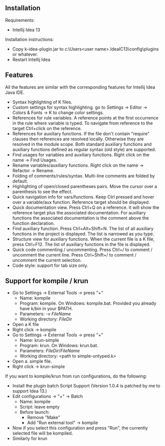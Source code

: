 ## Installation

Requirements:

- Intellij Idea 13

Installation instructions:

- Copy k-idea-plugin.jar to c:\Users\<user name>\.IdeaIC13\config\plugins or whatever.
- Restart Intellij Idea

## Features
All the features are similar with the corresponding features for Intellij Idea Java IDE. 

- Syntax highlighting of K files.
- Custom settings for syntax highlighting. go to Settings -> Editor -> Colors & Fonts -> K to change color settings.
- References for rule variables. A reference points at the first occurrence in the rule where variable is typed. To navigate from reference to the target Ctrl+click on the reference. 
- References for auxiliary functions. If the file don't contain "require" clauses then references are resolved locally. Otherwise they are resolved in the module scope. Both standard auxiliary functions and auxiliary functions defined as regular syntax (old style) are supported.
- Find usages for variables and auxiliary functions. Right click on the name -> Find Usages.
- Rename variables/auxiliary functions. Right click on the name -> Refactor -> Rename.
- Folding of comments/rules/syntax. Multi-line comments are folded by default.
- Highlighting of open/closed parentheses pairs. Move the cursor over a parenthesis to see the effect.
- Quick navigation info for vars/functions. Keep Ctrl pressed and hover over a variable/aux function. Reference target should be displayed.
- Quick documentation view. Press Ctrl+Q on a reference. It will show the reference target plus the associated documentation. For auxiliary functions the associated documentation is the comment above the  function declaration.
- Find auxiliary function. Press Ctrl+Alt+Shift+N. The list of all auxiliary functions in the project is displayed. The list is narrowed as you type.
- Structure view for auxiliary functions. When the current file is a K file, press Ctrl+F12. The list of auxiliary functions in the file is displayed.
- Quick code commenting / uncommenting. Press Ctrl+/ to comment / uncomment the current line. Press Ctrl+Shift+/ to comment / uncomment the current selection.
- Code style: support for tab size only.
 
## Support for kompile / krun

- Go to Settings -> External Tools -> press "+"
	- Name: kompile
	- Program: kompile. On Windows: kompile.bat. Provided you already have k/bin in your $PATH.
	- Parameters: -v $FileName$
	- Working directory: $FileDir$
- Open a K file
- Right click -> kompile
- Go to Settings -> External Tools -> press "+"
	- Name: krun-simple
	- Program: krun. On Windows: krun.bat.
	- Parameters: $FileDir$/$FileName$
	- Working directory: <path to simple-untyped.k\>
- Open  a .simple file.
- Right click -> krun-simple

If you want to kompile/krun from run configurations, do the following:

- Install the plugin batch Script Support (Version 1.0.4 is patched by me to support Idea 13.)
- Edit configurations -> "+" -> Batch
	- Name: kompile
	- Script: leave empty
	- Before launch:
		- Remove "Make"
		- Add "Run external tool" -> kompile
- Now if you select this configuration and press "Run", the currently selected file will be kompiled.
- Similarly for krun

